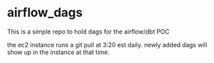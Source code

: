 # airflow_dags
This is a simple repo to hold dags for the airflow/dbt POC

the ec2 instance runs a git pull at 3:20 est daily. newly added dags will show up in the instance at that time. 
